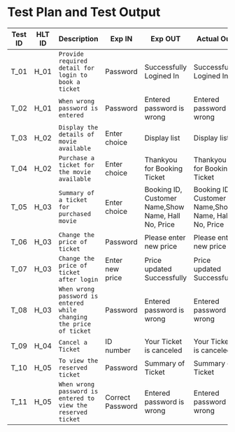 # Test Plan and Test Output

| Test ID | HLT ID |        Description            | Exp IN | Exp OUT | Actual Out | Pass/Fail |
| ------- | ------ | ----------------------------- | ------ | ------- | ---------- | --------- |
|   T_01  |  H_01  | `Provide required detail for login to book a ticket` | Password | Successfully Logined In | Successfully Logined In | `Pass` |
|   T_02  |  H_01  | `When wrong password is entered` | Password | Entered password is wrong | Entered password is wrong | `Pass` |
|   T_03  |  H_02  | `Display the details of movie available` | Enter choice | Display list | Display list | `Pass` |
|   T_04  |  H_02  | `Purchase a ticket for the movie available` | Enter choice | Thankyou for Booking Ticket | Thankyou for Booking Ticket | `Pass` |
|   T_05  |  H_03  | `Summary of a ticket for purchased movie` | Enter choice | Booking ID, Customer Name,Show Name, Hall No, Price | Booking ID, Customer Name,Show Name, Hall No, Price | `Pass` |
|   T_06  |  H_03  | `Change the price of ticket` | Password | Please enter new price | Please enter new price | `Pass` | 
|   T_07  |  H_03  | `Change the price of ticket after login` | Enter new price | Price updated Successfully | Price updated Successfully | `Pass` |
|   T_08  |  H_03  | `When wrong password is entered while changing the price of ticket` | Password | Entered password is wrong | Entered password is wrong | `Pass` |
|   T_09  |  H_04  | `Cancel a Ticket` | ID number | Your Ticket is canceled | Your Ticket is canceled | `Pass` |
|   T_10  |  H_05  | `To view the reserved ticket` | Password | Summary of Ticket | Summary of Ticket | `Pass` |
|   T_11  |  H_05  | `When wrong password is entered to view the reserved ticket` | Correct Password | Entered password is wrong | Entered password is wrong | `Pass` |
